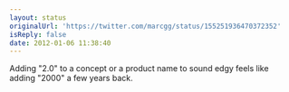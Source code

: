 ```yaml
---
layout: status
originalUrl: 'https://twitter.com/marcgg/status/155251936470372352'
isReply: false
date: 2012-01-06 11:38:40
---
```


Adding "2.0" to a concept or a product name to sound edgy feels like adding "2000" a few years back.
